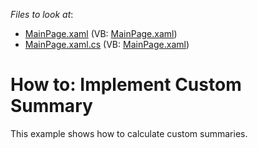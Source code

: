<!-- default file list -->
*Files to look at*:

* [MainPage.xaml](./CS/DXPivotGrid_CustomSummary/MainPage.xaml) (VB: [MainPage.xaml](./VB/DXPivotGrid_CustomSummary/MainPage.xaml))
* [MainPage.xaml.cs](./CS/DXPivotGrid_CustomSummary/MainPage.xaml.cs) (VB: [MainPage.xaml](./VB/DXPivotGrid_CustomSummary/MainPage.xaml))
<!-- default file list end -->
# How to: Implement Custom Summary


<p>This example shows how to calculate custom summaries.</p>

<br/>



